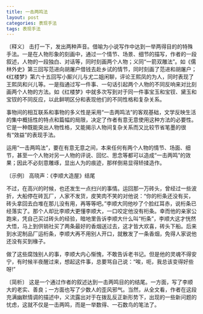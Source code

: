 ```yaml
---
title: 一击两鸣法
layout: post
categories: 表现手法
tags: 表现手法
---
```


〔释义〕 击打一下，发出两种声音。借喻为小说写作中达到一举两得目的的特殊手法。一是在人物形象的刻画中，通过一个情节、场景、细节的描写，作者的一段叙述，人物的一段独白、对话等，同时刻画两个人物；义同“一箭双雕法”。如《儒林外史》第三回写范进向胡屠户借钱去赴乡试的情节，同时刻画了范进和胡屠户；《红楼梦》第六十五回写小厮兴儿与尤二姐闲聊，评论王熙凤的为人，同时表现了王熙凤和兴儿等。一是指通过写一件事、一句话引起两个人物的不同反响来对比刻画两个人物的方法。如《红楼梦》中就多次写到对于同一件事宝玉和宝钗、黛玉和宝钗的不同反应，以此鲜明区分和表现他们的不同性格和复杂关系。

事物间的相互联系和事物的多义性是采用“一击两鸣法”的客观基础，文学反映生活的集中概括性的特点和篇幅的局限，决定了作者有意无意使用这种方法的必要性。它是一种既能突出人物性格，又能揭示人物间复杂关系而又比较节省笔墨的很有“效益”的表现手法。

运用“一击两鸣法”，要在有意无意之间，本来任何有两个人物的情节、场面、细节，甚至一个人物对另一人物的评说、回忆、思念等都可以造成“一击两鸣”的效果；因此不必刻意雕琢，显出人为的痕迹，那样倒易显得矫揉造作。

〔示例〕 高晓声：《李顺大造屋》结尾

不过，在高兴的时候，也还发生一点扫兴的事情。运回那一万砖头，曾经过一些波折，大船停在砖瓦厂，人家不发货，皮笑肉不笑的对他说：“你的桁条还没有买，砖头拿回去白堆在那儿没有用，再等等吧。”李顺大同他吵了个脸红耳赤，说桁条已经落实了。那个人却比李顺大更懂李顺大，一口咬定他没有桁条。幸而他的亲家公跑来，凭自己买过砖头的经验，暗地里告诉李顺大什么叫“桁条”，李顺大这才恍然大悟，马上到供销社买了两条最好的香烟送过去，这才皆大欢喜，砖头下船。后来到水泥制品厂运桁条，李顺大再不用别人开口，就散发了一条香烟，免得人家说他还没有买到椽子。

做了这些腐蚀别人的事，李顺大内心惭愧，不敢告诉老书记。但是他的灵魂不得安宁，有时候半夜醒过来，想起这件事，总要骂自己说：“唉，呃，我总该变得好些呀!”

〔简析〕 这是一个通过作者的叙述达到一击两鸣目的的结尾。一方面，写了李顺大的老实、善良；一方面也写了少数人的歪风邪气。当然，从全文看，作者在这段充满幽默情调的描述中，义流露出对于在拨乱反正新形势下，出现的一些新问题的忧虑，这就不仅是一击两鸣，而是一举数得、一石数鸟的笔法了。 